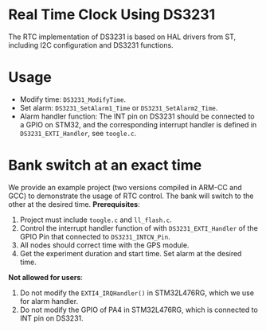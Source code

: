 # Real Time Clock Using DS3231

The RTC implementation of DS3231 is based on HAL drivers from ST, including I2C configuration and DS3231 functions.
<!-- In order to respect the STM32Cube template structure, besides DS3231 library (ds3231.c, ds3231.h), variable handlers are also related to project files including: stm32l4xx_hal_msp.c, stm32l4xx_it.c. -->

# Usage
- Modify time: ``DS3231_ModifyTime``.
- Set alarm: ``DS3231_SetAlarm1_Time`` or ``DS3231_SetAlarm2_Time``.
- Alarm handler function: The INT pin on DS3231 should be connected to a GPIO on STM32, and the corresponding interrupt handler is defined in ``DS3231_EXTI_Handler``, see ``toogle.c``.

# Bank switch at an exact time
We provide an example project (two versions compiled in ARM-CC and GCC) to demonstrate the usage of RTC control. The bank will switch to the other at the desired time.
**Prerequisites**:
1. Project must include ``toogle.c`` and ``ll_flash.c``.
2. Control the interrupt handler function of with ``DS3231_EXTI_Handler`` of the GPIO Pin that connected to ``DS3231_INTCN_Pin``.
3. All nodes should correct time with the GPS module.
2. Get the experiment duration and start time. Set alarm at the desired time.

**Not allowed for users**:
1. Do not modify the ``EXTI4_IRQHandler()`` in STM32L476RG, which we use for alarm handler.
2. Do not modify the GPIO of PA4 in STM32L476RG, which is connected to INT pin on DS3231.
